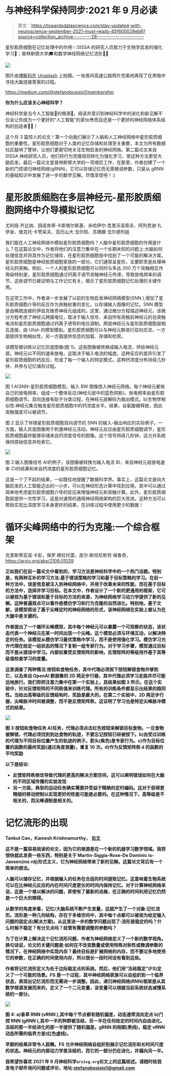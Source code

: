 # 与神经科学保持同步:2021 年 9 月必读

> 原文：<https://towardsdatascience.com/stay-updated-with-neuroscience-september-2021-must-reads-45f600028eb6?source=collection_archive---------28----------------------->

星形胶质细胞在记忆处理中的作用✨:SISSA 的研究人员致力于生物学启发的强化学习🧬；普林斯顿大学🎓和数学神经网络记忆流形👩‍🔬

![](img/2ef90da19cbfa87d5f339ccf2d16646c.png)

图片由[博斯科在](https://unsplash.com/@bosco_shots) [Unsplash](https://unsplash.com/photos/30MiC1peec4) 上拍摄。一张夜间高速公路照片完美地再现了在黑暗中寻找大脑连接答案的过程。

<https://medium.com/@stefanobosisio1/membership>  

**你为什么应该关心神经科学？**

神经科学是当今人工智能🧠的根源🤖。阅读并意识到神经科学中的进化和新见解不仅会让你成为一个更好的“人工智能”的家伙😎而且还是一个更好的神经网络体系结构的创造者👩‍💻！

这个月 3 篇惊人的论文！第一个向我们展示了人脑和人工神经网络中星形胶质细胞的重要性。星形胶质细胞对于人类的记忆存储和处理至关重要，本文为所有数据社区敲响了警钟，让他们更密切地关注生物启发的神经网络。第二篇论文来自 SISSA 神经研究人员，他们将行为克隆规则转化为强化学习，使这种方法更受大脑启发。最后一篇论文是普林斯顿大学的一项艰巨工作，在那里，作者创建了一个新的门控递归神经网络(gRNN)，它可以存储记忆而无需微调参数，只是从 gRNN 的基础知识中发展了进一步的数学见解。尽情享受吧！:)

# 星形胶质细胞在多层神经元-星形胶质细胞网络中介导模拟记忆

尤利娅·齐比纳、因诺肯蒂·卡斯塔尔斯基、米哈伊尔·克里沃诺索夫、阿列克谢·扎伊金、维克托·卡赞采夫、亚历山大·戈尔班、苏珊娜·戈尔德列娃

我们能在人工神经网络中模拟星形胶质细胞吗？人脑中星形胶质细胞的作用是什么？在这篇论文中，作者将他们的注意力集中在一个长期未知的问题上:大脑如何处理信息并将其作为记忆储存，在星形胶质细胞层中找到了一个可能的解决方案。星形胶质细胞是神经胶质细胞家族的一部分。它们通常呈星形，主要职责是处理神经元的突触。例如，一个人的星形胶质细胞可以同时与多达 200 万个突触相互作用😱特别是，星形胶质细胞通过钙离子调节突触神经元传递，导致放电频率的调节。这些调节已被证明与工作记忆有关，揭示了星形胶质细胞记忆处理的关键作用。

在这项工作中，作者进一步发展了以前的生物启发神经网络模型(SNN ),增加了星形胶质细胞介导的反应作为突触权重的变化，以存储输入图像的记忆。SNN 模型是由稀疏连接的伊兹克维奇神经元组成的。这里，通过微分方程描述神经元，该微分方程考虑了神经元跨膜电位，取决于输入信号、来自所有突触前神经元的总突触电流和星形胶质细胞通过钙离子诱导的电位调制。两层神经元与星形胶质细胞层相互连接，由 Ullah 的模型模拟。星形胶质细胞可以与神经元群进行双向交流，一方面提供生物相似性，另一方面提供信息的加载、存储和检索。

该模型被训练以记忆灰度图像(图 1)。这些图像被转换成输入电流，供给神经元层。神经元以不同的速率放电，这取决于输入电流的幅度。这种反应的差异引发了星形胶质细胞的钙反应，形成了每一个输入的特定模式。这种钙浓度分布持续几秒钟，并参与记忆储存过程。

![](img/36bd370ad987d601350667fa7bb62f41.png)

图 1:A)SNN-星形胶质细胞模型。输入 BW 图像馈入神经元网络。每个神经元都有自己的放电频率，组成一个整体反应(神经元层中的蓝色阴影)。放电频率由星形胶质细胞调节。双向连接有助于分类过程，在神经元层解码为输出模式。b)生物学相似性:神经元集合触发星形胶质细胞中的钙浓度水平。结果，谷氨酸被释放，因此突触强度可以被调节。

图 2 显示了伴随星形胶质细胞双向调节的 SNN 的输入-输出响应的实际例子。一方面，输入灰度图像用于刺激神经元活动。神经元反应由星形胶质细胞调节，星形胶质细胞最终能够存储来自钙浓度信号的图像。这个信号持续几秒钟，这允许系统保持原始信息并检索它。

![](img/3423113ab458ee0b87bd8b68f19327aa.png)

图 2:输入图像信号 A)的例子，该图像被转换为输入电流 B)，来自神经元层放电速率 C)的结果和来自钙浓度的星形胶质细胞记忆。

这是一个了不起的结果，一如既往地提醒了数据科学界。事实上，这篇论文是向大脑启发的人工智能迈出的一小步。可以在神经形态计算中找到应用，其中可以通过简单地考虑星形胶质细胞介导的反应来增强神经元和突触计算。此外，星形胶质细胞层提供一次性学习，这是对通常的通用神经网络架构的巨大改进。这种方法可以帮助实现比深度学习本身更好的结果，在训练过程中使用更少的数据！

# 循环尖峰网络中的行为克隆:一个综合框架

克里斯蒂亚诺·卡彭，保罗·穆拉托雷，皮尔·斯坦尼斯劳·保鲁奇，<https://arxiv.org/abs/2109.01039>

**正如我们在前一篇论文中看到的，学习方法是神经科学中的一个热门话题。特别是，有两种互补的学习方法:基于错误策略的学习和基于目标策略的学习。在前一种方法中，误差信息被注入到神经网络中，并用于改善未来的性能，而在基于目标的方法中，选择并学习目标。在本文中，作者设计了一个新的更通用的框架，它可以被视为基于错误和基于目标的方法的来源，为神经网络学习动力学提供了新的见解。这种普遍观点可以看作是模仿学习和行为克隆的自然进化。特别地，基于文献，该模型假设了基于尖峰定时的神经网络的形式，该神经网络在实验上被认为在大脑中是关键的。**

**作者提出了一个循环尖峰模型，其中每个神经元可以暴露一个可观察的状态，该状态代表一个神经元在某一时间出现一个尖峰。这个模型必须与环境互动，以解决特定的任务。该模型从模仿学习最优策略中学习，而不是使用强化学习。模仿学习允许代理在给定一组状态的情况下复制一组专家行为。对于学习步骤，模型通过目标而不是从错误中学习。内部权重受反馈矩阵的影响，反馈矩阵的等级用作基于其等级值检查学习的度量。**

**这里调查了两种情况:按钮和食物任务，其中代理必须按下按钮解锁食物并够到它，以及来自 OpenAI 数据集的 2D 两足步行器，其中代理必须学习走路并尽可能远地旅行。我们将把注意力集中在第一个实验上，其结果如图 3 所示。在这个实验中，针对反馈矩阵的不同秩值来训练代理。所有的训练条件都显示出结果的趋同性。当给出高等级的反馈结构时，奖励是最大的。在第二个实验中，2D 两足步行器，尖峰脉冲时间被调整，而不是反馈矩阵秩，这证明了学习也是特定尖峰脉冲模式的结果。**

**![](img/b439329df317fff35c6b8b22e15550b9.png)**

**图 3:按钮和食物任务 A)任务，代理必须点击红色按钮来解锁目标食物。一旦食物被解锁，代理必须找到到达食物的轨迹，不要忘记按钮已经被按下。b)由受过训练的代理为不同目标位置产生的轨迹的例子。箭头(紫色)是专家行为。c)作为目标位置的函数的最终奖励(通过角度测量)，重复 10 次。d)作为反馈矩阵秩 d 的函数的平均奖励**

**以下是结论:**

*   **反馈矩阵秩修改导致代理的更高的解决方案空间，这可以阐明错误如何在大脑的不同区域传播的实验发现**
*   **另一方面，典型的运动任务确实需要并受益于精确的定时编码。这对于获得更精细的移动控制以实现更好的性能可能是必要的。在这种情况下，高等级是不相关的，而尖峰调制是相关的。**

# **记忆流形的出现**

**Tankut Can，Kamesh Krishnamurthy， [**论文**](https://arxiv.org/abs/2109.03879)**

**这不是一篇容易阅读的论文，因为它的根源是在一个新的机器学习数学领域。我将很快就此发表一些东西，特别是关于 Martin-Siggia-Rose-De Dominic is-Jansen(ms rdj)形式主义，它为神经网络带来了新的见解。这篇论文背后有一个简单的想法。**

**人脑可以储存记忆，并根据输入的任务在合适的时间提取记忆。这意味着生物系统可以在比神经元反应的内在时间尺度更长的时间内保持记忆。对于计算神经网络来说，这是一个难以解决的问题，即使有了最新的进展，在正确的时间利用记忆仍然是一个巨大的障碍。**

**从数学的角度来看，记忆/大脑系统不断产生变量，这就产生了一个对象:记忆流形。流形是一种几何结构，存在于多维空间中，其中每个点都可以被视为给定输入问题的固定点(解决方案)。从这里进一步的数学问题出现了:流形是稳定的吗？什么时候不稳定？有分叉点吗？歧管有需要调整的参数吗？**

**为了在计算上解决这个记忆流形问题，作者为神经网络定义了一个新的数学视角。换句话说，论文的关键问题是:如何在不改变数量或使用特殊对称性或微调参数的情况下，在神经网络中实现内存？最终目标是扩展网络的内存，而不要过多地使用它的参数，在正确的时间使用内存，所以很长一段时间没有看到这些。**

**作者将记忆流形定义为处于边际稳定点的系统。然后，他们用“冻结稳定”(FS)定义了一个可能的场景。FS 是一个过程，其中神经网络家族可以自组织到一个临界状态，表现出记忆流形而无需进一步调整。因此，递归神经网络(RNN)框架是从其数学根源发展而来的，定义了一个二元变量，该变量可以根据当前系统状态减慢系统的一部分。**

**![](img/8ce8195542d27a2095068fc273781dea.png)**

**图 4: a)香草 RNN (vRNN ),其中每个节点都有随机偏差，动态通常流向定点 b)门控 RNN (gRNN ),其中一半的种群被冻结，另一半在任何给定的时间内自由进化。冻结的那一半给进化的那一半提供了随机偏差。gRNN 的相图(黑线)，稳定 vRNN 动态所需的临界方差(红色虚线)。**

**早期的结果非常令人鼓舞。FS 允许神经网络自组织到展示记忆流形和长时间尺度的状态。神经元的内部动力学是冻结的，而它的一部分仍在进化，并偏向另一半。**

**我希望你喜欢 2021 年 9 月神经科学`arxivg.org`论文上的这篇综述。请随时给我发电子邮件询问问题或评论，地址:stefanobosisio1@gmail.com**